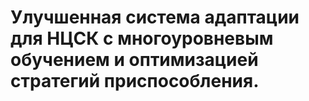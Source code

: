 # Улучшенная система адаптации для НЦСК с многоуровневым обучением и оптимизацией стратегий приспособления.

